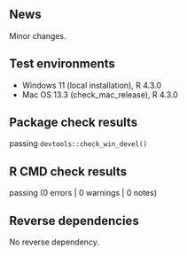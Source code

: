 ## News

Minor changes.

## Test environments

-   Windows 11 (local installation), R 4.3.0
-   Mac OS 13.3 (check_mac_release), R 4.3.0

## Package check results

passing `devtools::check_win_devel()`

## R CMD check results

passing (0 errors | 0 warnings | 0 notes)

## Reverse dependencies

No reverse dependency.
